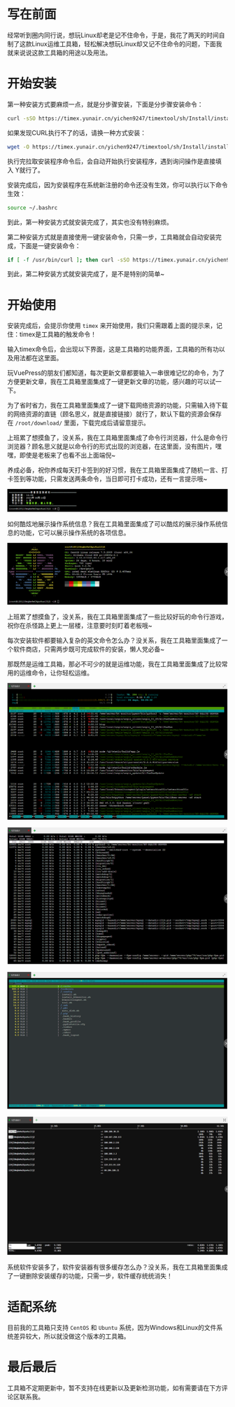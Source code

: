 # 写在前面

经常听到圈内同行说，想玩Linux却老是记不住命令，于是，我花了两天的时间自制了这款Linux运维工具箱，轻松解决想玩Linux却又记不住命令的问题，下面我就来说说这款工具箱的用途以及用法。

# 开始安装

第一种安装方式要麻烦一点，就是分步骤安装，下面是分步骤安装命令：

```bash
curl -sSO https://timex.yunair.cn/yichen9247/timextool/sh/Install/install.sh
```

如果发现CURL执行不了的话，请换一种方式安装：

```bash
wget -O https://timex.yunair.cn/yichen9247/timextool/sh/Install/install.sh
```

执行完拉取安装程序命令后，会自动开始执行安装程序，遇到询问操作是直接填入 Y就行了。

安装完成后，因为安装程序在系统新注册的命令还没有生效，你可以执行以下命令生效：

```bash
source ~/.bashrc
```

到此，第一种安装方式就安装完成了，其实也没有特别麻烦。

第二种安装方式就是直接使用一键安装命令，只需一步，工具箱就会自动安装完成，下面是一键安装命令：

```bash
if [ -f /usr/bin/curl ]; then curl -sSO https://timex.yunair.cn/yichen9247/timextool/sh/Install/install.sh; else wget -O https://timex.yunair.cn/yichen9247/timextool/sh/Install/install.sh; fi;sh install.sh;source ~/.bashrc;
```

到此，第二种安装方式就安装完成了，是不是特别的简单~

# 开始使用

安装完成后，会提示你使用 `timex` 来开始使用，我们只需跟着上面的提示来，记住：timex是工具箱的触发命令！

输入timex命令后，会出现以下界面，这是工具箱的功能界面，工具箱的所有功以及用法都在这里面。

玩VuePress的朋友们都知道，每次更新文章都要输入一串很难记忆的命令，为了方便更新文章，我在工具箱里面集成了一键更新文章的功能，感兴趣的可以试一下。

为了省时省力，我在工具箱里面集成了一键下载网络资源的功能，只需输入待下载的网络资源的直链（顾名思义，就是直接链接）就行了，默认下载的资源会保存在 `/root/download/` 里面，下载完成后请留意提示。

上班累了想摸鱼了，没关系，我在工具箱里面集成了命令行浏览器，什么是命令行浏览器？顾名思义就是以命令行的形式出现的浏览器，在这里面，没有图片，嘿嘿，即使是老板来了也看不出上面端倪~

养成必备，祝你养成每天打卡签到的好习惯，我在工具箱里面集成了随机一言、打卡签到等功能，只需发送两条命令，当日即可打卡成功，还有一言提示哦~

![](/docs/assets/images/post-7/f5d4e339d8048bec.png)

如何酷炫地展示操作系统信息？我在工具箱里面集成了可以酷炫的展示操作系统信息的功能，它可以展示操作系统的各项信息。

![](/docs/assets/images/post-7/71d682e10ef6fc4d.png)

上班累了想摸鱼了，没关系，我在工具箱里面集成了一些比较好玩的命令行游戏，祝你在杀怪路上更上一层楼，注意要时刻盯着老板哦~

每次安装软件都要输入复杂的英文命令怎么办？没关系，我在工具箱里面集成了一个软件商店，只需两步既可完成软件的安装，懒人党必备~

那既然是运维工具箱，那必不可少的就是运维功能，我在工具箱里面集成了比较常用的运维命令，让你轻松运维。

![](/docs/assets/images/post-7/30802ae727c62f87.png)

![](/docs/assets/images/post-7/83f447e7021d47e6.png)

![](/docs/assets/images/post-7/f473106acdc5592d.png)

![](/docs/assets/images/post-7/b319dd1fce91299b.png)

系统软件安装多了，软件安装器有很多缓存怎么办？没关系，我在工具箱里面集成了一键删除安装缓存的功能，只需一步，软件缓存统统消失！

# 适配系统

目前我的工具箱只支持 `CentOS` 和 `Ubuntu` 系统，因为Windows和Linux的文件系统差异较大，所以就没做这个版本的工具箱。

# 最后最后

工具箱不定期更新中，暂不支持在线更新以及更新检测功能，如有需要请在下方评论区联系我。

